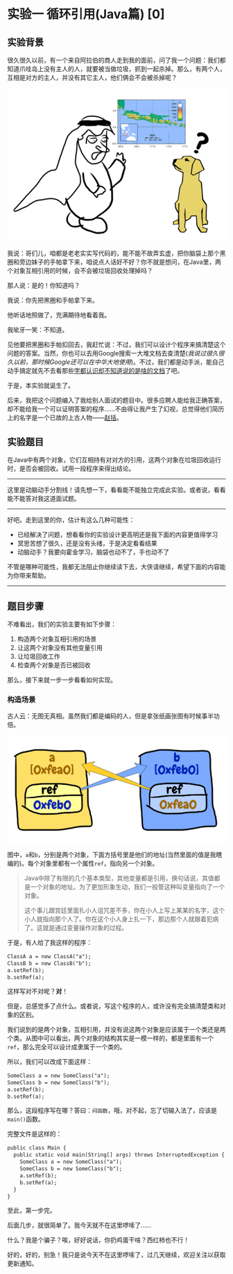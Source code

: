 # 实验一 循环引用(Java篇) [0]
## 实验背景
很久很久以前，有一个来自阿拉伯的商人走到我的面前，问了我一个问题：我们都知道爪哇岛上没有主人的人，就要被当做垃圾，抓到一起杀掉。那么，有两个人，互相是对方的主人，并没有其它主人，他们俩会不会被杀掉呢？

![很久很久以前，有一个来自阿拉伯的商人……](img/exp1/arab-story.png?raw=true "阿拉伯商人的故事")

我说：哥们儿，咱都是老老实实写代码的，能不能不故弄玄虚，把你脑袋上那个黑圈和旁边妹子的手帕拿下来，咱说点人话好不好？你不就是想问，在Java里，两个对象互相引用的时候，会不会被垃圾回收处理掉吗？

那人说：是的！你知道吗？

我说：你先把黑圈和手帕拿下来。

他听话地照做了，充满期待地看着我。

我呲牙一笑：不知道。

见他要把黑圈和手帕扣回去，我赶忙说：不过，我们可以设计个程序来搞清楚这个问题的答案。当然，你也可以去用Google搜索一大堆文档去查清楚(*我说过很久很久以前，那时候Google还可以在中华大地使用*)。不过，我们都是动手派，能自己动手搞定就先不去看那些[字都认识却不知道说的是啥的文档](http://www.baidu.com/s?wd=java%20循环引用&rsv_spt=1&rsv_iqid=0xf7839b1e00050004&issp=1&f=8&rsv_bp=0&rsv_idx=2&ie=utf-8&tn=baiduhome_pg&rsv_enter=1&rsv_sug3=8)了吧。

于是，本实验就诞生了。

后来，我把这个问题编入了我给别人面试的题目中。很多应聘人能给我正确答案，却不能给我一个可以证明答案的程序……不由得让我产生了幻视，总觉得他们简历上的名字是一个已故的上古人物——[赵括](https://baike.baidu.com/item/纸上谈兵/85581)。

## 实验题目
在Java中有两个对象，它们互相持有对对方的引用，这两个对象在垃圾回收运行时，是否会被回收。试用一段程序来得出结论。

----

这里是动脑动手分割线！请先想一下，看看能不能独立完成此实验。或者说，看看能不能答对我这道面试题。

----

好吧。走到这里的你，估计有这么几种可能性：

- 已经解决了问题，想看看你的实验设计更高明还是我下面的内容更值得学习
- 冥思苦想了很久，还是没有头绪，于是决定看看结果
- 动脑动手？我要向霍金学习，脑袋也动不了，手也动不了

不管是哪种可能性，我都无法阻止你继续读下去，大侠请继续，希望下面的内容能为你带来帮助。

----

## 题目步骤
不难看出，我们的实验主要有如下步骤：

1. 构造两个对象互相引用的场景
2. 让这两个对象没有其他变量引用
3. 让垃圾回收工作
4. 检查两个对象是否已被回收

那么，接下来就一步一步看看如何实现。

### 构造场景
古人云：无图无真相。虽然我们都是编码的人，但是拿张纸画张图有时候事半功倍。

![两个对象互相引用](img/exp1/overview.png?raw=true "两个对象相互引用")

图中，`a`和`b`，分别是两个对象，下面方括号里是他们的地址(当然里面的值是我瞎编的)。每个对象里都有一个属性`ref`，指向另一个对象。

> Java中除了有限的几个基本类型，其他变量都是引用，换句话说，其值都是一个对象的地址。为了更加形象生动，我们一般管这种叫变量指向了一个对象。
> 
> 这个事儿跟宫廷里面扎小人诅咒差不多，你在小人上写上某某的名字，这个小人就指向那个人了。你在这个小人身上扎一下，那边那个人就跟着犯病了。这就是通过变量操作对象的过程。

于是，有人给了我这样的程序：

    ClassA a = new ClassA("a");
    ClassB b = new ClassB("b");
    a.setRef(b);
    b.setRef(a);

这样写对不对呢？**对**！

但是，总感觉多了点什么。或者说，写这个程序的人，或许没有完全搞清楚类和对象的区别。

我们说到的是两个对象，互相引用，并没有说这两个对象是应该属于一个类还是两个类。从图中可以看出，两个对象的结构其实是一模一样的，都是里面有一个`ref`，那么完全可以设计成隶属于一个类的。

所以，我们可以改成下面这样：

    SomeClass a = new SomeClass("a");
    SomeClass b = new SomeClass("b");
    a.setRef(b);
    b.setRef(a);
    
那么，这段程序写在哪？答曰：`闷函数`，哦，对不起，忘了切输入法了，应该是`main()`函数。

完整文件是这样的：

```
public class Main {
  public static void main(String[] args) throws InterruptedException {
    SomeClass a = new SomeClass("a");
    SomeClass b = new SomeClass("b");
    a.setRef(b);
    b.setRef(a);
  }
}
```

至此，第一步完。

后面几步，就很简单了。我今天就不在这里啰嗦了……

什么？我是个骗子？唉，好好说话，你扔鸡蛋干啥？西红柿也不行！

好的，好的，别急！我只是说今天不在这里啰嗦了，过几天继续，欢迎关注以获取更新通知。

